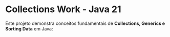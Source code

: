 # Collections Work - Java 21

Este projeto demonstra conceitos fundamentais de **Collections, Generics e Sorting Data** em Java:

